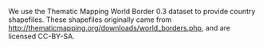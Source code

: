 We use the Thematic Mapping World Border 0.3 dataset to provide country shapefiles.
These shapefiles originally came from http://thematicmapping.org/downloads/world_borders.php,
and are licensed CC-BY-SA.
